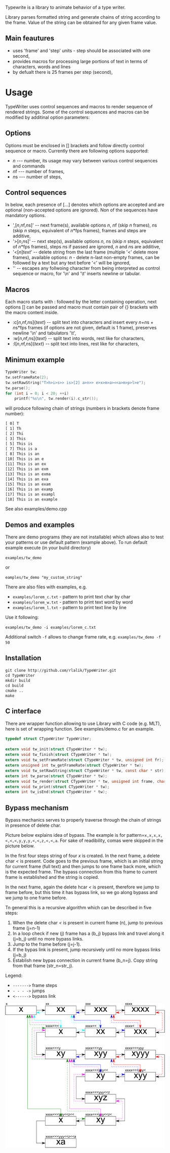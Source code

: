 Typewrite is a library to animate behavior of a type writer.

Library parses formatted string and generate chains of string according to the frame. Value of the string can be obtained for any given frame value.

Main feautures
--------------

* uses 'frame' and 'step' units - step should be associated with one second,
* provides macros for processing large portions of text in terms of characters, words and lines
* by defualt there is 25 frames per step (second),

Usage
=====

TypeWriter uses control sequences and macros to render sequence of rendered strings. Some of the control sequences and macros can be modified by additinal option parameters:

Options
-------
Options must be enclosed in [] brackets and follow directly control sequence or macro. Currently there are following options supported:

* *n* --- number, its usage may vary between various control sequences and commands
* *n*f --- number of frames,
* *n*s --- number of steps,

Control sequences
-----------------
In below, each presence of [...] denotes which options are accepted and are optional (non-accepted options are ignored). Non of the sequences have mandatory options.

* ',[*n*,*n*f,*n*s]' -- next frame(s), available options *n*, *n*f (skip *n* frames), *n*s (skip *n* steps, equivalent of *n*\*fps frames), frames and steps are additive,
* '>[*n*,*n*s]' -- next step(s), available options *n*, *n*s (skip *n* steps, equivalent of *n*\*fps frames), steps *n*s if passed are ignored, *n* and *n*s are additive,
* '<[*n*]*text*' -- delete string from the last frame (multiple '<' delete more frames), available options: *n* - delete n-last non-empty frames, can be followed by a text but any text before '<' will be ignored,
* '\' -- escapes any follwoing character from being interpreted as control sequence or macro, for '\n' and '\t' inserts newline or tabular.

Macros
------

Each macro starts with : followed by the letter containing operation, next options [] can be passed and macro must contain pair of {} brackets with the macro content inside.

* :c[*n*,*n*f,*n*s]{*text*} -- split text into characters and insert every *n*+*n*s + *n*s*fps frames (if options are not given, default is 1 frame), preserves newline '\n' and tabulators '\t',
* :w[*n*,*n*f,*n*s]{*text*} -- split text into words, rest like for characters,
* :l[*n*,*n*f,*n*s]{*text*} -- split text into lines, rest like for characters,

Minimum example
---------------

```C++
TypeWriter tw;
tw.setFrameRate(2);
tw.setRawString("T>h>i>s>> is>[2] a>n>> e>x>m>a><<a>m>p>l>e");
tw.parse();
for (int i = 0; i < 20; ++i)
    printf("%s\n", tw.render(i).c_str());
```
will produce following chain of strings (numbers in brackets denote frame number):

    [ 0] T
    [ 1] Th
    [ 2] Thi
    [ 3] This
    [ 5] This is
    [ 7] This is a
    [ 8] This is an
    [10] This is an e
    [11] This is an ex
    [12] This is an exm
    [13] This is an exma
    [14] This is an exa
    [15] This is an exam
    [16] This is an examp
    [17] This is an exampl
    [18] This is an example

See also examples/demo.cpp

Demos and examples
-----

There are demo programs (they are not installable) which allows also to test your patterns or use default pattern (example above). To run default example execute (in your build directory)

`examples/tw_demo`

or

`eamples/tw_demo "my_custom_string"`

There are also files with examples, e.g.

* `examples/lorem_c.txt` - pattern to print text char by char
* `examples/lorem_w.txt` - pattern to print text word by word
* `examples/lorem_l.txt` - pattern to print text line by line

Use it following:

`examples/tw_demo -i examples/lorem_c.txt`

Additional switch `-f` allows to change frame rate, e.g.
`examples/tw_demo -f 50`

Installation
------------

```
git clone http://github.com/rlalik/TypeWriter.git
cd TypeWriter
mkdir build
cd build
cmake ..
make
```

C interface
-----------

There are wrapper function allowing to use Library with C code (e.g. MLT), here is set of wrapping function. See examples/demo.c for an example.
```C
typedef struct CTypeWriter TypeWriter;

extern void tw_init(struct CTypeWriter * tw);
extern void tw_finish(struct CTypeWriter * tw);
extern void tw_setFrameRate(struct CTypeWriter * tw, unsigned int fr);
extern unsigned int tw_getFrameRate(struct CTypeWriter * tw);
extern void tw_setRawString(struct CTypeWriter * tw, const char * str);
extern int tw_parse(struct CTypeWriter * tw);
extern void tw_render(struct CTypeWriter * tw, unsigned int frame, char * str, int length);
extern void tw_print(struct CTypeWriter * tw);
extern int tw_isEnd(struct CTypeWriter * tw);
```

Bypass mechanism
----------------

Bypass mechanics serves to properly traverse through the chain of strings in presence of delete char.

Picture below explains idea of bypass. The example is for pattern=`x,x,x,x,<,<,<,y,y,y,<,<,z,<,<,a`. For sake of readibility, comas were skipped in the picture below.

In the first four steps string of four *x* is created. In the next frame, a delete char *<* is present. Code goes to the previous frame, which is an initial string for current frame (full text) and then jumps to one frame back more, which is the expected frame. The bypass connection from this frame to current frame is established and the string is copied.

In the next frame, again the delete hcar *<* is present, therefore we jump to frame before, but this time it has bypass link, so we go along bypass and we jump to one frame before.

Tn general this is a recursive algorithm which can be described in five steps:

1. When the delete char *<* is present in current frame (n), jump to previous frame (j=n-1)
2. In a loop check if new (j) frame has a (b_j) bypass link and travel along it (j=b_j) until no more bypass links.
3. Jump to the frame before (j=j-1).
4. If the bypas link is present, jump recursively until no more bypass links (j=b_j)
5. Establish new bypas connection in current frame (b_n=j). Copy string from that frame (str_n=str_j).

Legend:

* `------->` frame steps
* `- - - ->` jumps
* `<------>` bypass link

![bypass chain](./doc/bypass.png)